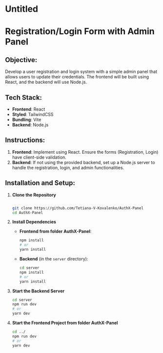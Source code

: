 # Untitled

# Registration/Login Form with Admin Panel

## Objective:

Develop a user registration and login system with a simple admin panel that allows users to update their credentials. The frontend will be built using React, and the backend will use Node.js. 

## Tech Stack:

- **Frontend**: React
- **Styled**: TailwindCSS
- **Bundling**: Vite
- **Backend**: Node.js

## Instructions:

1. **Frontend**: Implement using React. Ensure the forms (Registration, Login) have client-side validation.
2. **Backend**: If not using the provided backend, set up a Node.js server to handle the registration, login, and admin functionalities.

## Installation and Setup:

1. **Clone the Repository**
    
    ```bash
    
    git clone https://github.com/Tetiana-V-Kovalenko/AuthX-Panel
    cd AuthX-Panel
    
    ```
    
2. **Install Dependencies**
    - **Frontend from folder AuthX-Panel**:
        
        ```bash
        npm install 
        # or
        yarn install
        ```
        
    - **Backend** (in the `server` directory):
        
        ```bash
        cd server
        npm install
        # or
        yarn install
        ```
        
3. **Start the Backend Server**
    
    ```bash
    cd server
    npm run dev
    # or
    yarn dev
    ```
    
4. **Start the Frontend Project from folder AuthX-Panel**
    
    ```bash
    cd ../
    npm run dev
    # or
    yarn dev
    
    ```
